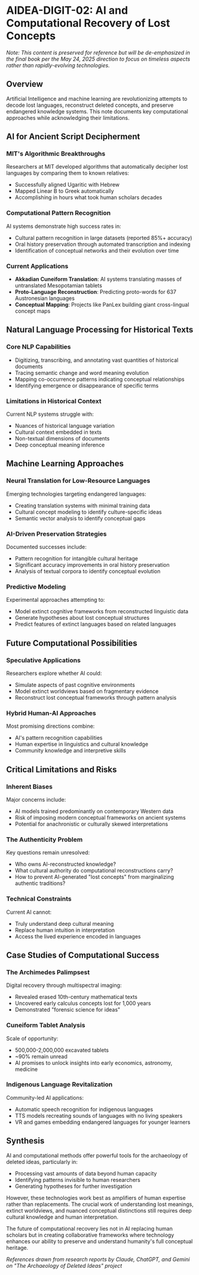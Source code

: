 # AIDEA-DIGIT-02: AI and Computational Recovery of Lost Concepts

*Note: This content is preserved for reference but will be de-emphasized in the final book per the May 24, 2025 direction to focus on timeless aspects rather than rapidly-evolving technologies.*

## Overview

Artificial Intelligence and machine learning are revolutionizing attempts to decode lost languages, reconstruct deleted concepts, and preserve endangered knowledge systems. This note documents key computational approaches while acknowledging their limitations.

## AI for Ancient Script Decipherment

### MIT's Algorithmic Breakthroughs

Researchers at MIT developed algorithms that automatically decipher lost languages by comparing them to known relatives:
- Successfully aligned Ugaritic with Hebrew
- Mapped Linear B to Greek automatically
- Accomplishing in hours what took human scholars decades

### Computational Pattern Recognition

AI systems demonstrate high success rates in:
- Cultural pattern recognition in large datasets (reported 85%+ accuracy)
- Oral history preservation through automated transcription and indexing
- Identification of conceptual networks and their evolution over time

### Current Applications

- **Akkadian Cuneiform Translation**: AI systems translating masses of untranslated Mesopotamian tablets
- **Proto-Language Reconstruction**: Predicting proto-words for 637 Austronesian languages
- **Conceptual Mapping**: Projects like PanLex building giant cross-lingual concept maps

## Natural Language Processing for Historical Texts

### Core NLP Capabilities

- Digitizing, transcribing, and annotating vast quantities of historical documents
- Tracing semantic change and word meaning evolution
- Mapping co-occurrence patterns indicating conceptual relationships
- Identifying emergence or disappearance of specific terms

### Limitations in Historical Context

Current NLP systems struggle with:
- Nuances of historical language variation
- Cultural context embedded in texts
- Non-textual dimensions of documents
- Deep conceptual meaning inference

## Machine Learning Approaches

### Neural Translation for Low-Resource Languages

Emerging technologies targeting endangered languages:
- Creating translation systems with minimal training data
- Cultural concept modeling to identify culture-specific ideas
- Semantic vector analysis to identify conceptual gaps

### AI-Driven Preservation Strategies

Documented successes include:
- Pattern recognition for intangible cultural heritage
- Significant accuracy improvements in oral history preservation
- Analysis of textual corpora to identify conceptual evolution

### Predictive Modeling

Experimental approaches attempting to:
- Model extinct cognitive frameworks from reconstructed linguistic data
- Generate hypotheses about lost conceptual structures
- Predict features of extinct languages based on related languages

## Future Computational Possibilities

### Speculative Applications

Researchers explore whether AI could:
- Simulate aspects of past cognitive environments
- Model extinct worldviews based on fragmentary evidence
- Reconstruct lost conceptual frameworks through pattern analysis

### Hybrid Human-AI Approaches

Most promising directions combine:
- AI's pattern recognition capabilities
- Human expertise in linguistics and cultural knowledge
- Community knowledge and interpretive skills

## Critical Limitations and Risks

### Inherent Biases

Major concerns include:
- AI models trained predominantly on contemporary Western data
- Risk of imposing modern conceptual frameworks on ancient systems
- Potential for anachronistic or culturally skewed interpretations

### The Authenticity Problem

Key questions remain unresolved:
- Who owns AI-reconstructed knowledge?
- What cultural authority do computational reconstructions carry?
- How to prevent AI-generated "lost concepts" from marginalizing authentic traditions?

### Technical Constraints

Current AI cannot:
- Truly understand deep cultural meaning
- Replace human intuition in interpretation
- Access the lived experience encoded in languages

## Case Studies of Computational Success

### The Archimedes Palimpsest

Digital recovery through multispectral imaging:
- Revealed erased 10th-century mathematical texts
- Uncovered early calculus concepts lost for 1,000 years
- Demonstrated "forensic science for ideas"

### Cuneiform Tablet Analysis

Scale of opportunity:
- 500,000-2,000,000 excavated tablets
- ~90% remain unread
- AI promises to unlock insights into early economics, astronomy, medicine

### Indigenous Language Revitalization

Community-led AI applications:
- Automatic speech recognition for indigenous languages
- TTS models recreating sounds of languages with no living speakers
- VR and games embedding endangered languages for younger learners

## Synthesis

AI and computational methods offer powerful tools for the archaeology of deleted ideas, particularly in:
- Processing vast amounts of data beyond human capacity
- Identifying patterns invisible to human researchers
- Generating hypotheses for further investigation

However, these technologies work best as amplifiers of human expertise rather than replacements. The crucial work of understanding lost meanings, extinct worldviews, and nuanced conceptual distinctions still requires deep cultural knowledge and human interpretation.

The future of computational recovery lies not in AI replacing human scholars but in creating collaborative frameworks where technology enhances our ability to preserve and understand humanity's full conceptual heritage.

*References drawn from research reports by Claude, ChatGPT, and Gemini on "The Archaeology of Deleted Ideas" project*